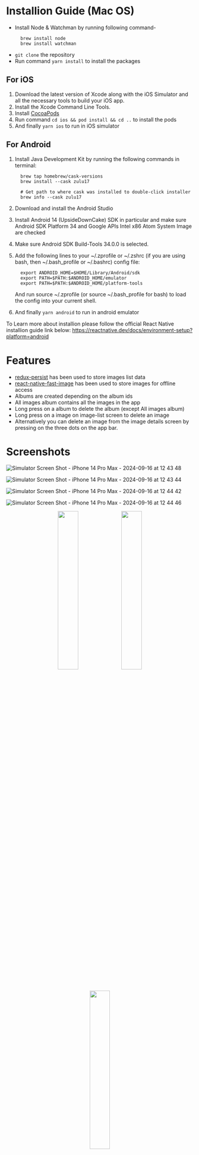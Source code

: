# Installion Guide (Mac OS)

- Install Node & Watchman by running following command-
  ```
    brew install node
    brew install watchman
  ```
- `git clone` the repository
- Run command `yarn install` to install the packages

## For iOS

1. Download the latest version of Xcode along with the iOS Simulator and all the necessary tools to build your iOS app.
2. Install the Xcode Command Line Tools.
3. Install [CocoaPods](https://guides.cocoapods.org/using/getting-started.html)
4. Run command `cd ios && pod install && cd ..` to install the pods
5. And finally `yarn ios` to run in iOS simulator

## For Android

1. Install Java Development Kit by running the following commands in terminal:

   ```
     brew tap homebrew/cask-versions
     brew install --cask zulu17

     # Get path to where cask was installed to double-click installer
     brew info --cask zulu17
   ```

2. Download and install the Android Studio
3. Install Android 14 (UpsideDownCake) SDK in particular and make sure Android SDK Platform 34 and Google APIs Intel x86 Atom System Image are checked
4. Make sure Android SDK Build-Tools 34.0.0 is selected.
5. Add the following lines to your ~/.zprofile or ~/.zshrc (if you are using bash, then ~/.bash_profile or ~/.bashrc) config file:
   ```
     export ANDROID_HOME=$HOME/Library/Android/sdk
     export PATH=$PATH:$ANDROID_HOME/emulator
     export PATH=$PATH:$ANDROID_HOME/platform-tools
   ```
   And run source ~/.zprofile (or source ~/.bash_profile for bash) to load the config into your current shell.
6. And finally `yarn android` to run in android emulator

To Learn more about installion please follow the official React Native installion guide link below:
https://reactnative.dev/docs/environment-setup?platform=android

# Features

- [redux-persist](https://github.com/rt2zz/redux-persist) has been used to store images list data
- [react-native-fast-image](https://github.com/DylanVann/react-native-fast-image) has been used to store images for offline access
- Albums are created depending on the album ids
- All images album contains all the images in the app
- Long press on a album to delete the album (except All images album)
- Long press on a image on image-list screen to delete an image
- Alternatively you can delete an image from the image details screen by pressing on the three dots on the app bar.

# Screenshots

![Simulator Screen Shot - iPhone 14 Pro Max - 2024-09-16 at 12 43 48](https://github.com/user-attachments/assets/18dc1980-2101-47be-b645-adf275e74bc9)

![Simulator Screen Shot - iPhone 14 Pro Max - 2024-09-16 at 12 43 44](https://github.com/user-attachments/assets/17c6c8b2-94e7-4016-93a2-18034555eece)

![Simulator Screen Shot - iPhone 14 Pro Max - 2024-09-16 at 12 44 42](https://github.com/user-attachments/assets/a9fbed92-3e76-4dcd-8992-f799eac50d1f)

![Simulator Screen Shot - iPhone 14 Pro Max - 2024-09-16 at 12 44 46](https://github.com/user-attachments/assets/d1b50529-6e09-46eb-b1ad-aebbc191911c)

<div align="center">
	<img width = "33%" src="https://github.com/user-attachments/assets/9662a77a-89af-46ad-844c-c55fbae5656a">
  <img width = "33%" src="https://github.com/user-attachments/assets/e34d5333-f3e1-471a-a8d8-f9fb3da684f6">
  <img width = "33%" src="https://github.com/user-attachments/assets/18dc1980-2101-47be-b645-adf275e74bc9">
</div>

